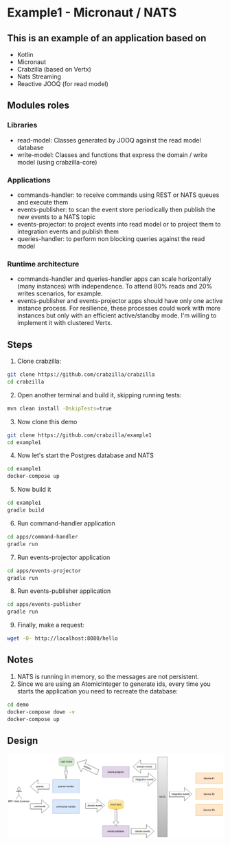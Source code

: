 # Example1 - Micronaut / NATS

## This is an example of an application based on

* Kotlin
* Micronaut
* Crabzilla (based on Vertx)
* Nats Streaming
* Reactive JOOQ (for read model)

## Modules roles

### Libraries
* read-model: Classes generated by JOOQ against the read model database
* write-model: Classes and functions that express the domain / write model (using crabzilla-core)

### Applications
* commands-handler: to receive commands using REST or NATS queues and execute them
* events-publisher: to scan the event store periodically then publish the new events to a NATS topic
* events-projector: to project events into read model or to project them to integration events and publish them
* queries-handler: to perform non blocking queries against the read model

### Runtime architecture
* commands-handler and queries-handler apps can scale horizontally (many instances) with independence. To attend 80% reads and 20% writes scenarios, for example.
* events-publisher and events-projector apps should have only one active instance process. For resilience, these processes could work with more instances but only with an efficient active/standby mode. I'm willing to implement it with clustered Vertx.

## Steps

1. Clone crabzilla:

```bash
git clone https://github.com/crabzilla/crabzilla
cd crabzilla
```

2. Open another terminal and build it, skipping running tests:

```bash
mvn clean install -DskipTests=true
```

3. Now clone this demo

```bash
git clone https://github.com/crabzilla/example1
cd example1
```


4. Now let's start the Postgres database and NATS

```bash
cd example1
docker-compose up
```


5. Now build it

```bash
cd example1
gradle build
```

6. Run command-handler application

```bash
cd apps/command-handler
gradle run
```

7. Run events-projector application

```bash
cd apps/events-projector
gradle run
```

8. Run events-publisher application

```bash
cd apps/events-publisher
gradle run
```

9. Finally, make a request:

```bash
wget -O- http://localhost:8080/hello
```

## Notes

1. NATS is running in memory, so the messages are not persistent.
2. Since we are using an AtomicInteger to generate ids, every time you starts the application you need to recreate the database:

```bash
cd demo
docker-compose down -v
docker-compose up
```

## Design

![GitHub Logo](/cqrs-arch-outbox.png)
